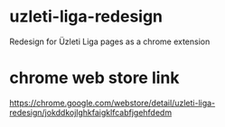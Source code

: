 # uzleti-liga-redesign
Redesign for Üzleti Liga pages as a chrome extension

# chrome web store link
https://chrome.google.com/webstore/detail/uzleti-liga-redesign/jokddkojlghkfaigklfcabfjgehfdedm
